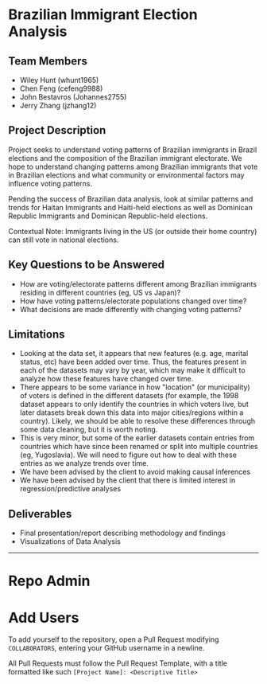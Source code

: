 # Brazilian Immigrant Election Analysis

## Team Members
- Wiley Hunt (whunt1965)
- Chen Feng (cefeng9988)
- John Bestavros (Johannes2755)
- Jerry Zhang (jzhang12)

## Project Description
Project seeks to understand voting patterns of Brazilian immigrants in Brazil elections and the composition of the Brazilian immigrant electorate. We hope to understand changing patterns among Brazilian immigrants that vote in Brazilian elections and what community or environmental factors may influence voting patterns.

Pending the success of Brazilian data analysis, look at similar patterns and trends for Haitan Immigrants and Haiti-held elections as well as Dominican Republic Immigrants and Dominican Republic-held elections.
 
Contextual Note: Immigrants living in the US (or outside their home country) can still vote in national elections.

## Key Questions to be Answered
- How are voting/electorate patterns different among Brazilian immigrants residing in different countries (eg, US vs Japan)?
- How have voting patterns/electorate populations changed over time?
- What decisions are made differently with changing voting patterns?

## Limitations
- Looking at the data set, it appears that new features (e.g. age, marital status, etc) have been added over time. Thus, the features present in each of the datasets may vary by year, which may make it difficult to analyze how these features have changed over time. 
- There appears to be some variance in how "location" (or municipality) of voters is defined in the different datasets (for example, the 1998 dataset appears to only identify the countries in which voters live, but later datasets break down this data into major cities/regions within a country). Likely, we should be able to resolve these differences through some data cleaning, but it is worth noting.
- This is very minor, but some of the earlier datasets contain entries from countries which have since been renamed or split into multiple countries (eg, Yugoslavia). We will need to figure out how to deal with these entries as we analyze trends over time. 
- We have been advised by the client to avoid making causal inferences
- We have been advised by the client that there is limited interest in regression/predictive analyses 

## Deliverables
- Final presentation/report describing methodology and findings
- Visualizations of Data Analysis

---

# Repo Admin

# Add Users
To add yourself to the repository, open a Pull Request modifying `COLLABORATORS`, entering your GitHub username in a newline.

All Pull Requests must follow the Pull Request Template, with a title formatted like such `[Project Name]: <Descriptive Title>`
